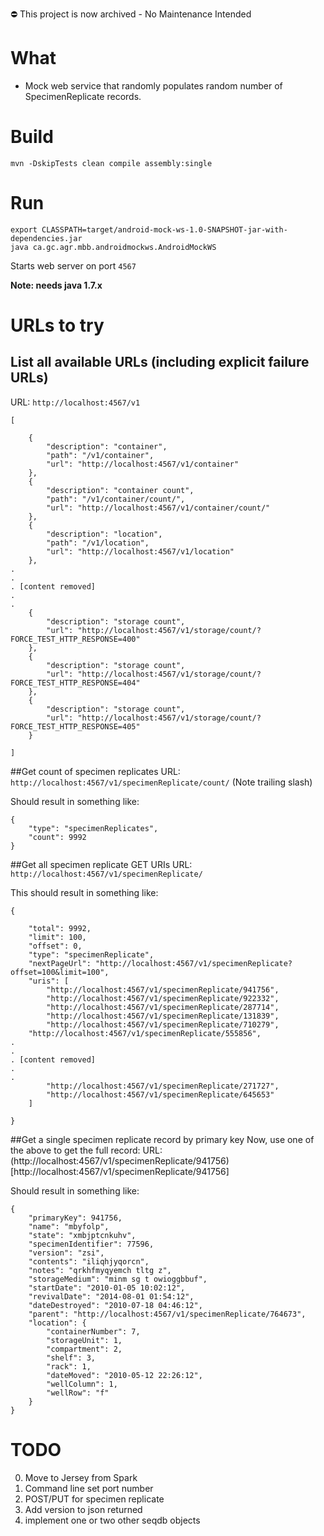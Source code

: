 
⛔️ This project is now archived - No Maintenance Intended

What
=====
- Mock web service that randomly populates random number of SpecimenReplicate records.

Build
======

```
mvn -DskipTests clean compile assembly:single
```

Run
====

```
export CLASSPATH=target/android-mock-ws-1.0-SNAPSHOT-jar-with-dependencies.jar
java ca.gc.agr.mbb.androidmockws.AndroidMockWS
```
Starts web server on port `4567`

**Note: needs java 1.7.x**


URLs to try
============

## List all available URLs (including explicit failure URLs)
URL: `http://localhost:4567/v1`

```
[

    {
        "description": "container",
        "path": "/v1/container",
        "url": "http://localhost:4567/v1/container"
    },
    {
        "description": "container count",
        "path": "/v1/container/count/",
        "url": "http://localhost:4567/v1/container/count/"
    },
    {
        "description": "location",
        "path": "/v1/location",
        "url": "http://localhost:4567/v1/location"
    },
.
.
. [content removed]
.
.
    {
        "description": "storage count",
        "url": "http://localhost:4567/v1/storage/count/?FORCE_TEST_HTTP_RESPONSE=400"
    },
    {
        "description": "storage count",
        "url": "http://localhost:4567/v1/storage/count/?FORCE_TEST_HTTP_RESPONSE=404"
    },
    {
        "description": "storage count",
        "url": "http://localhost:4567/v1/storage/count/?FORCE_TEST_HTTP_RESPONSE=405"
    }

]
```

##Get count of specimen replicates
URL: `http://localhost:4567/v1/specimenReplicate/count/`
 (Note trailing slash)


Should result in something like:
```
{
    "type": "specimenReplicates",
    "count": 9992
}
```


##Get all specimen replicate GET URIs
URL: `http://localhost:4567/v1/specimenReplicate/`

This should result in something like:

```
{

    "total": 9992,
    "limit": 100,
    "offset": 0,
    "type": "specimenReplicate",
    "nextPageUrl": "http://localhost:4567/v1/specimenReplicate?offset=100&limit=100",
    "uris": [
        "http://localhost:4567/v1/specimenReplicate/941756",
        "http://localhost:4567/v1/specimenReplicate/922332",
        "http://localhost:4567/v1/specimenReplicate/287714",
        "http://localhost:4567/v1/specimenReplicate/131839",
        "http://localhost:4567/v1/specimenReplicate/710279",
	"http://localhost:4567/v1/specimenReplicate/555856",
.
.
. [content removed]
.
.
        "http://localhost:4567/v1/specimenReplicate/271727",
        "http://localhost:4567/v1/specimenReplicate/645653"
    ]

}

```
##Get a single specimen replicate record by primary key
Now, use one of the above to get the full record:
URL: (http://localhost:4567/v1/specimenReplicate/941756)[http://localhost:4567/v1/specimenReplicate/941756]

Should result in something like:
```
{
    "primaryKey": 941756,
    "name": "mbyfolp",
    "state": "xmbjptcnkuhv",
    "specimenIdentifier": 77596,
    "version": "zsi",
    "contents": "iliqhjyqorcn",
    "notes": "qrkhfmyqyemch tltg z",
    "storageMedium": "minm sg t owioggbbuf",
    "startDate": "2010-01-05 10:02:12",
    "revivalDate": "2014-08-01 01:54:12",
    "dateDestroyed": "2010-07-18 04:46:12",
    "parent": "http://localhost:4567/v1/specimenReplicate/764673",
    "location": {
        "containerNumber": 7,
        "storageUnit": 1,
        "compartment": 2,
        "shelf": 3,
        "rack": 1,
        "dateMoved": "2010-05-12 22:26:12",
        "wellColumn": 1,
        "wellRow": "f"
    }
}
```


TODO
=====
0. Move to Jersey from Spark
1. Command line set port number
2. POST/PUT for specimen replicate
3. Add version to json returned
4. implement one or two other seqdb objects
